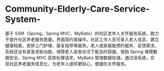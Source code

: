 # Community-Elderly-Care-Service-System-
基于 SSM（Spring、Spring MVC、MyBatis）的社区老年人关怀服务系统，致力于提升社区养老服务质量。界面简约易操作。社区工作人员可录入老人信息，建立健康档案，安排上门护理、康复指导等服务。老人或家属能预约服务、反馈需求。系统还设有紧急求助功能，保障老人突发状况下能及时获援。借助 Spring 保障数据安全，Spring MVC 高效处理请求，MyBatis 管理数据存储。通过该系统，实现社区养老服务信息化，为老年人提供更贴心、便捷的关怀服务。 
